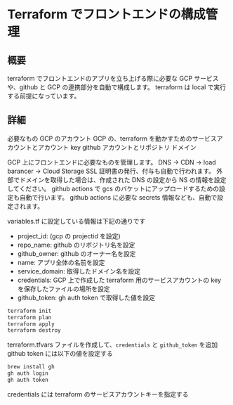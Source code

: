 # Terraform でフロントエンドの構成管理

## 概要

terraform でフロントエンドのアプリを立ち上げる際に必要な GCP サービスや、github と GCP の連携部分を自動で構成します。
terraform は local で実行する前提になっています。

## 詳細

必要なもの
GCP のアカウント
GCP の、terraform を動かすためのサービスアカウントとアカウント key
github アカウントとリポジトリ
ドメイン

GCP 上にフロントエンドに必要なものを管理します。
DNS -> CDN -> load barancer -> Cloud Storage
SSL 証明書の発行、付与も自動で行われます。
外部でドメインを取得した場合は、作成された DNS の設定から NS の情報を設定してください。
github actions で gcs のバケットにアップロードするための設定も自動で行います。
github actions に必要な secrets 情報なども、自動で設定されます。

variables.tf に設定している情報は下記の通りです

- project_id: (gcp の projectid を設定)
- repo_name: github のリポジトリ名を設定
- github_owner: github のオーナー名を設定
- name: アプリ全体の名前を設定
- service_domain: 取得したドメイン名を設定
- credentials: GCP 上で作成した terraform 用のサービスアカウントの key を保存したファイルの場所を設定
- github_token: gh auth token で取得した値を設定

```sh
terraform init
terraform plan
terraform apply
terraform destroy
```

terraform.tfvars ファイルを作成して、`credentials` と `github_token` を追加
github token には以下の値を設定する

```sh
brew install gh
gh auth login
gh auth token
```

credentials には terraform のサービスアカウントキーを指定する
